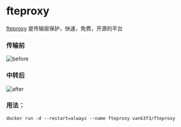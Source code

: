fteproxy
========

[fteproxy][1] 是传输层保护，快速，免费，开源的平台


### 传输前

![before](https://fteproxy.org/images/withoutfte.png)

### 中转后

![after](https://fteproxy.org/images/withfte.png)

### 用法：

	docker run -d --restart=always --name fteproxy vank3f3/fteproxy


[1]: https://fteproxy.org/
